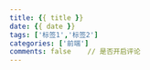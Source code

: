 ```yaml
---
title: {{ title }}
date: {{ date }}
tags: ['标签1','标签2']
categories: ['前端']
comments: false    // 是否开启评论
---
```

